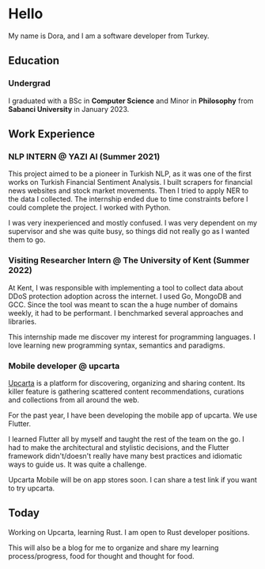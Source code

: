 # Hello

My name is Dora, and I am a software developer from Turkey.

## Education
### Undergrad
I graduated with a BSc in **Computer Science** and Minor in **Philosophy** from **Sabanci University** in January 2023.

## Work Experience

### **NLP INTERN** @ **YAZI AI** (Summer 2021)
This project aimed to be a pioneer in Turkish NLP, as it was one of the first works on Turkish Financial Sentiment Analysis. I built scrapers for financial news websites and stock market movements. Then I tried to apply NER to the data I collected. The internship ended due to time constraints before I could complete the project.
I worked with Python.

I was very inexperienced and mostly confused. I was very dependent on my supervisor and she was quite busy, so things did not really go as I wanted them to go.

### **Visiting Researcher Intern** @ **The University of Kent** (Summer 2022)
At Kent, I was responsible with implementing a tool to collect data about DDoS protection adoption across the internet. I used Go, MongoDB and GCC. 
Since the tool was meant to scan the a huge number of domains weekly, it had to be performant. I benchmarked several approaches and libraries.

This internship made me discover my interest for programming languages. I love learning new programming syntax, semantics and paradigms.

### **Mobile developer** @ **upcarta**
[Upcarta](https://www.upcarta.com/) is a platform for discovering, organizing and sharing content. Its killer feature is gathering scattered content recommendations, curations and collections from all around the web.

For the past year, I have been developing the mobile app of upcarta. We use Flutter.

I learned Flutter all by myself and taught the rest of the team on the go. I had to make the architectural and stylistic decisions, and the Flutter framework didn't/doesn't really have many best practices and idiomatic ways to guide us. It was quite a challenge.

Upcarta Mobile will be on app stores soon. I can share a test link if you want to try upcarta.


## Today
Working on Upcarta, learning Rust. I am open to Rust developer positions.

This will also be a blog for me to organize and share my learning process/progress, food for thought and thought for food.